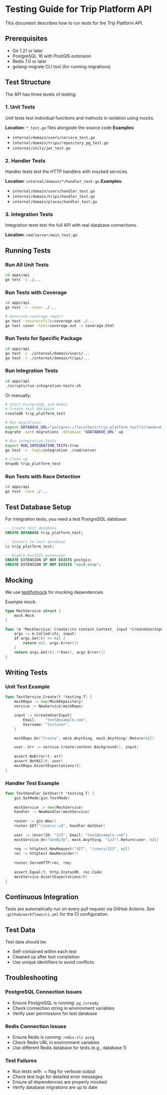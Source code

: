 # Testing Guide for Trip Platform API

This document describes how to run tests for the Trip Platform API.

## Prerequisites

- Go 1.21 or later
- PostgreSQL 16 with PostGIS extension
- Redis 7.0 or later
- golang-migrate CLI tool (for running migrations)

## Test Structure

The API has three levels of testing:

### 1. Unit Tests
Unit tests test individual functions and methods in isolation using mocks.

**Location**: `*_test.go` files alongside the source code
**Examples**:
- `internal/domain/users/service_test.go`
- `internal/domain/trips/repository_pg_test.go`
- `internal/utils/jwt_test.go`

### 2. Handler Tests
Handler tests test the HTTP handlers with mocked services.

**Location**: `internal/domain/*/handler_test.go`
**Examples**:
- `internal/domain/users/handler_test.go`
- `internal/domain/trips/handler_test.go`
- `internal/domain/places/handler_test.go`

### 3. Integration Tests
Integration tests test the full API with real database connections.

**Location**: `cmd/server/main_test.go`

## Running Tests

### Run All Unit Tests
```bash
cd apps/api
go test -v ./...
```

### Run Tests with Coverage
```bash
cd apps/api
go test -v -cover ./...

# Generate coverage report
go test -coverprofile=coverage.out ./...
go tool cover -html=coverage.out -o coverage.html
```

### Run Tests for Specific Package
```bash
cd apps/api
go test -v ./internal/domain/users/...
go test -v ./internal/domain/trips/...
```

### Run Integration Tests
```bash
cd apps/api
./scripts/run-integration-tests.sh
```

Or manually:
```bash
# Start PostgreSQL and Redis
# Create test database
createdb trip_platform_test

# Run migrations
export DATABASE_URL="postgres://localhost/trip_platform_test?sslmode=disable"
migrate -path migrations -database "$DATABASE_URL" up

# Run integration tests
export RUN_INTEGRATION_TESTS=true
go test -v -tags=integration ./cmd/server

# Clean up
dropdb trip_platform_test
```

### Run Tests with Race Detection
```bash
cd apps/api
go test -race ./...
```

## Test Database Setup

For integration tests, you need a test PostgreSQL database:

```sql
-- Create test database
CREATE DATABASE trip_platform_test;

-- Connect to test database
\c trip_platform_test;

-- Enable PostGIS extension
CREATE EXTENSION IF NOT EXISTS postgis;
CREATE EXTENSION IF NOT EXISTS "uuid-ossp";
```

## Mocking

We use [testify/mock](https://github.com/stretchr/testify) for mocking dependencies.

Example mock:
```go
type MockService struct {
    mock.Mock
}

func (m *MockService) Create(ctx context.Context, input *CreateUserInput) (*User, error) {
    args := m.Called(ctx, input)
    if args.Get(0) == nil {
        return nil, args.Error(1)
    }
    return args.Get(0).(*User), args.Error(1)
}
```

## Writing Tests

### Unit Test Example
```go
func TestService_Create(t *testing.T) {
    mockRepo := new(MockRepository)
    service := NewService(mockRepo)

    input := &CreateUserInput{
        Email:    "test@example.com",
        Username: "testuser",
    }

    mockRepo.On("Create", mock.Anything, mock.Anything).Return(nil)

    user, err := service.Create(context.Background(), input)
    
    assert.NoError(t, err)
    assert.NotNil(t, user)
    mockRepo.AssertExpectations(t)
}
```

### Handler Test Example
```go
func TestHandler_GetUser(t *testing.T) {
    gin.SetMode(gin.TestMode)
    
    mockService := new(MockService)
    handler := NewHandler(mockService)
    
    router := gin.New()
    router.GET("/users/:id", handler.GetUser)
    
    user := &User{ID: "123", Email: "test@example.com"}
    mockService.On("GetByID", mock.Anything, "123").Return(user, nil)
    
    req := httptest.NewRequest("GET", "/users/123", nil)
    rec := httptest.NewRecorder()
    
    router.ServeHTTP(rec, req)
    
    assert.Equal(t, http.StatusOK, rec.Code)
    mockService.AssertExpectations(t)
}
```

## Continuous Integration

Tests are automatically run on every pull request via GitHub Actions. See `.github/workflows/ci.yml` for the CI configuration.

## Test Data

Test data should be:
- Self-contained within each test
- Cleaned up after test completion
- Use unique identifiers to avoid conflicts

## Troubleshooting

### PostgreSQL Connection Issues
- Ensure PostgreSQL is running: `pg_isready`
- Check connection string in environment variables
- Verify user permissions for test database

### Redis Connection Issues
- Ensure Redis is running: `redis-cli ping`
- Check Redis URL in environment variables
- Use different Redis database for tests (e.g., database 1)

### Test Failures
- Run tests with `-v` flag for verbose output
- Check test logs for detailed error messages
- Ensure all dependencies are properly mocked
- Verify database migrations are up to date